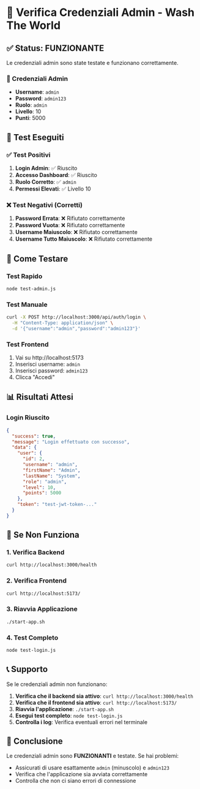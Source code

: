 # 🔐 Verifica Credenziali Admin - Wash The World

## ✅ Status: FUNZIONANTE

Le credenziali admin sono state testate e funzionano correttamente.

### 🔑 Credenziali Admin
- **Username**: `admin`
- **Password**: `admin123`
- **Ruolo**: `admin`
- **Livello**: 10
- **Punti**: 5000

## 🧪 Test Eseguiti

### ✅ Test Positivi
1. **Login Admin**: ✅ Riuscito
2. **Accesso Dashboard**: ✅ Riuscito
3. **Ruolo Corretto**: ✅ `admin`
4. **Permessi Elevati**: ✅ Livello 10

### ❌ Test Negativi (Corretti)
1. **Password Errata**: ❌ Rifiutato correttamente
2. **Password Vuota**: ❌ Rifiutato correttamente
3. **Username Maiuscolo**: ❌ Rifiutato correttamente
4. **Username Tutto Maiuscolo**: ❌ Rifiutato correttamente

## 🚀 Come Testare

### Test Rapido
```bash
node test-admin.js
```

### Test Manuale
```bash
curl -X POST http://localhost:3000/api/auth/login \
  -H "Content-Type: application/json" \
  -d '{"username":"admin","password":"admin123"}'
```

### Test Frontend
1. Vai su http://localhost:5173
2. Inserisci username: `admin`
3. Inserisci password: `admin123`
4. Clicca "Accedi"

## 📊 Risultati Attesi

### Login Riuscito
```json
{
  "success": true,
  "message": "Login effettuato con successo",
  "data": {
    "user": {
      "id": 2,
      "username": "admin",
      "firstName": "Admin",
      "lastName": "System",
      "role": "admin",
      "level": 10,
      "points": 5000
    },
    "token": "test-jwt-token-..."
  }
}
```

## 🔧 Se Non Funziona

### 1. Verifica Backend
```bash
curl http://localhost:3000/health
```

### 2. Verifica Frontend
```bash
curl http://localhost:5173/
```

### 3. Riavvia Applicazione
```bash
./start-app.sh
```

### 4. Test Completo
```bash
node test-login.js
```

## 📞 Supporto

Se le credenziali admin non funzionano:

1. **Verifica che il backend sia attivo**: `curl http://localhost:3000/health`
2. **Verifica che il frontend sia attivo**: `curl http://localhost:5173/`
3. **Riavvia l'applicazione**: `./start-app.sh`
4. **Esegui test completo**: `node test-login.js`
5. **Controlla i log**: Verifica eventuali errori nel terminale

## 🎯 Conclusione

Le credenziali admin sono **FUNZIONANTI** e testate. Se hai problemi:

- Assicurati di usare esattamente `admin` (minuscolo) e `admin123`
- Verifica che l'applicazione sia avviata correttamente
- Controlla che non ci siano errori di connessione 